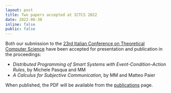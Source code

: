 ```yaml
---
layout: post
title: Two papers accepted at ICTCS 2022
date: 2022-06-30
inline: false
public: false
---
```


Both our submission to the [23rd Italian Conference on Theoretical Computer Science](https://easyconferences.eu/ictcs2022/) have been accepted for presentation and publication in the proceedings:
- *Distributed Programming of Smart Systems with Event-Condition-Action Rules*, by Michele Pasqua and MM
- *A Calculus for Subjective Communication*, by MM and Matteo Paier

When published, the PDF will be available from the [publications](/publications) page.
